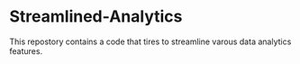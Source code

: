 # Streamlined-Analytics
 This repostory contains a code that tires to streamline varous data analytics features.
